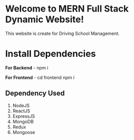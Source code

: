 # Welcome to MERN Full Stack Dynamic Website!

This website is create for Driving School Management. 


# Install Dependencies

**For Backend** - npm i

**For Frontend** - cd frontend npm i

## Dependency Used

 1. NodeJS
 2. ReactJS
 3. ExpressJS
 4. MongoDB
 5. Redux
 6. Mongoose